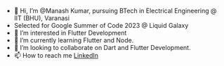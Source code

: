 - 👋 Hi, I’m @Manash Kumar, pursuing BTech in Electrical Engineering @ IIT (BHU), Varanasi
- Selected for Google Summer of Code 2023 @ Liquid Galaxy
- 👀 I’m interested in Flutter Development
- 🌱 I’m currently learning Flutter and Node.
- 💞️ I’m looking to collaborate on Dart and Flutter Development.
- 📫 How to reach me [LinkedIn](https://www.linkedin.com/in/manash-kumar-b73921222)

<!---
SagittariusA11/SagittariusA11 is a ✨ special ✨ repository because its `README.md` (this file) appears on your GitHub profile.
You can click the Preview link to take a look at your changes.
--->
